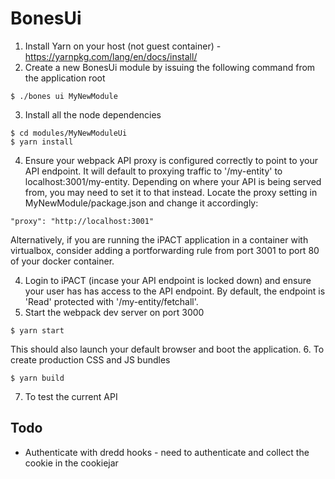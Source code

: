 # BonesUi

1. Install Yarn on your host (not guest container) - https://yarnpkg.com/lang/en/docs/install/
2. Create a new BonesUi module by issuing the following command from the application root

```
$ ./bones ui MyNewModule
```
3. Install all the node dependencies

```
$ cd modules/MyNewModuleUi
$ yarn install
```

4. Ensure your webpack API proxy is configured correctly to point to your API endpoint. It will default to proxying 
traffic to '/my-entity' to localhost:3001/my-entity. Depending on where your API is being served from, you may need to 
set it to that instead. Locate the proxy setting in MyNewModule/package.json and change it accordingly:

```
"proxy": "http://localhost:3001"
```

Alternatively, if you are running the iPACT application in a container with virtualbox, consider adding a portforwarding
rule from port 3001 to port 80 of your docker container.

4. Login to iPACT (incase your API endpoint is locked down) and ensure your user has has access to the API endpoint. By
default, the endpoint is 'Read' protected with '/my-entity/fetchall'.
5. Start the webpack dev server on port 3000

```
$ yarn start
```

This should also launch your default browser and boot the application.
6. To create production CSS and JS bundles

```
$ yarn build
```
7. To test the current API


## Todo
- Authenticate with dredd hooks - need to authenticate and collect the cookie in the cookiejar
